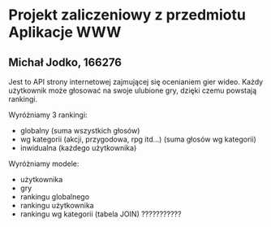 # Projekt zaliczeniowy z przedmiotu Aplikacje WWW
## Michał Jodko, 166276

Jest to API strony internetowej zajmującej się ocenianiem gier wideo.
Każdy użytkownik może głosować na swoje ulubione gry, dzięki czemu powstają rankingi.

Wyróżniamy 3 rankingi:
- globalny (suma wszystkich głosów)
- wg kategorii (akcji, przygodowa, rpg itd...) (suma głosów wg kategorii)
- inwidualna (każdego użytkownika) 

Wyróżniamy modele:
- użytkownika
- gry
- rankingu globalnego
- rankingu użytkownika
- rankingu wg kategorii (tabela JOIN)   ???????????


